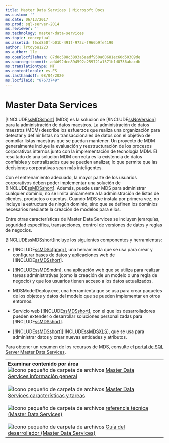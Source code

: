 ```yaml
---
title: Master Data Services | Microsoft Docs
ms.custom: ''
ms.date: 06/13/2017
ms.prod: sql-server-2014
ms.reviewer: ''
ms.technology: master-data-services
ms.topic: conceptual
ms.assetid: f6cd850f-b01b-491f-972c-f966b9fe4190
author: lrtoyou1223
ms.author: lle
ms.openlocfilehash: 87d8c588c3893a5aadf950a60681ec60d50309de
ms.sourcegitcommit: ad4d92dce894592a259721a1571b1d8736abacdb
ms.translationtype: MT
ms.contentlocale: es-ES
ms.lasthandoff: 08/04/2020
ms.locfileid: "87673749"
---
```

# <a name="master-data-services"></a>Master Data Services
  [!INCLUDE[ssMDSshort](../includes/ssmdsshort-md.md)] (MDS) es la solución de [!INCLUDE[ssNoVersion](../includes/ssnoversion-md.md)] para la administración de datos maestros. La administración de datos maestros (MDM) describe los esfuerzos que realiza una organización para detectar y definir listas no transaccionales de datos con el objetivo de compilar listas maestras que se puedan mantener. Un proyecto de MDM generalmente incluye la evaluación y reestructuración de los procesos corporativos internos junto con la implementación de tecnología MDM. El resultado de una solución MDM correcta es la existencia de datos confiables y centralizados que se pueden analizar, lo que permite que las decisiones corporativas sean más inteligentes.

 Con el entrenamiento adecuado, la mayor parte de los usuarios corporativos deben poder implementar una solución de [!INCLUDE[ssMDSshort](../includes/ssmdsshort-md.md)]. Además, puede usar MDS para administrar cualquier dominio; no se limita únicamente a la administración de listas de clientes, productos o cuentas. Cuando MDS se instala por primera vez, no incluye la estructura de ningún dominio, sino que se definen los dominios necesarios mediante la creación de modelos para ellos.

 Entre otras características de Master Data Services se incluyen jerarquías, seguridad específica, transacciones, control de versiones de datos y reglas de negocios.

 [!INCLUDE[ssMDSshort](../includes/ssmdsshort-md.md)]incluye los siguientes componentes y herramientas:

-   [!INCLUDE[ssMDScfgmgr](../includes/ssmdscfgmgr-md.md)], una herramienta que se usa para crear y configurar bases de datos y aplicaciones web de [!INCLUDE[ssMDSshort](../includes/ssmdsshort-md.md)].

-   [!INCLUDE[ssMDSmdm](../includes/ssmdsmdm-md.md)], una aplicación web que se utiliza para realizar tareas administrativas (como la creación de un modelo o una regla de negocio) y que los usuarios tienen acceso a los datos actualizados.

-   MDSModelDeploy.exe, una herramienta que se usa para crear paquetes de los objetos y datos del modelo que se pueden implementar en otros entornos.

-   Servicio web [!INCLUDE[ssMDSshort](../includes/ssmdsshort-md.md)], con el que los desarrolladores pueden extender o desarrollar soluciones personalizadas para [!INCLUDE[ssMDSshort](../includes/ssmdsshort-md.md)].

-   [!INCLUDE[ssMDSshort](../includes/ssmdsshort-md.md)][!INCLUDE[ssMDSXLS](../includes/ssmdsxls-md.md)], que se usa para administrar datos y crear nuevas entidades y atributos.

 Para obtener un resumen de los recursos de MDS, consulte el [portal de SQL Server Master Data Services](https://go.microsoft.com/fwlink/?LinkID=214272).

|||
|-|-|
|**Examinar contenido por área**<br /> ![Icono pequeño de carpeta de archivos](../../2014/integration-services/media/filefolder-small.gif "Icono pequeño de carpeta de archivos") [Master Data Services información general](master-data-services-overview-mds.md)<br /><br /> ![Icono pequeño de carpeta de archivos](../../2014/integration-services/media/filefolder-small.gif "Icono pequeño de carpeta de archivos") [Master Data Services características y tareas](../../2014/master-data-services/master-data-services-features-and-tasks.md)<br /><br /> ![Icono pequeño de carpeta de archivos](../../2014/integration-services/media/filefolder-small.gif "Icono pequeño de carpeta de archivos") [referencia técnica (Master Data Services)](technical-reference-master-data-services.md)<br /><br /> ![Icono pequeño de carpeta de archivos](../../2014/integration-services/media/filefolder-small.gif "Icono pequeño de carpeta de archivos") [Guía del desarrollador (Master Data Services)](develop/master-data-services-developer-documentation.md)||



